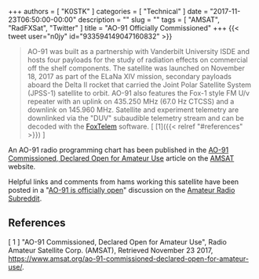 +++
authors = [ "K0STK" ]
categories = [ "Technical" ]
date = "2017-11-23T06:50:00-00:00"
description = ""
slug = ""
tags = [ "AMSAT", "RadFXSat", "Twitter" ]
title = "AO-91 Officially Commissioned"
+++
{{< tweet user="n0jy" id="933594149047160832" >}}
<!--more-->

>AO-91 was built as a partnership with Vanderbilt University ISDE and
>hosts four payloads for the study of radiation effects on commercial
>off the shelf components. The satellite was launched on November 18,
>2017 as part of the ELaNa XIV mission, secondary payloads aboard the
>Delta II rocket that carried the Joint Polar Satellite System (JPSS-1)
>satellite to orbit. AO-91 also features the Fox-1 style FM U/v repeater
>with an uplink on 435.250 MHz (67.0 Hz CTCSS) and a downlink on 145.960
>MHz. Satellite and experiment telemetry are downlinked via the "DUV"
>subaudible telemetry stream and can be decoded with the
>[FoxTelem](https://www.amsat.org/foxtelem-software-for-windows-mac-linux/)
>software.
<span style="font-style:normal;">[ [1]({{< relref "#references" >}}) ]</span>

An AO-91 radio programming chart has been published in the
[AO-91 Commissioned, Declared Open for Amateur Use](https://www.amsat.org/ao-91-commissioned-declared-open-for-amateur-use/) article on the 
[AMSAT](https://www.amsat.org/) website.

Helpful links and comments from hams working this satellite have been
posted in a
"[AO-91 is officially open](https://www.reddit.com/r/amateurradio/comments/7exzh8/ao91_is_officially_open/)"
discussion on the
[Amateur Radio Subreddit](https://www.reddit.com/r/amateurradio/).

## References

[ 1 ] "AO-91 Commissioned, Declared Open for Amateur Use",
Radio Amateur Satellite Corp. (AMSAT), Retrieved November 23 2017,
https://www.amsat.org/ao-91-commissioned-declared-open-for-amateur-use/.
